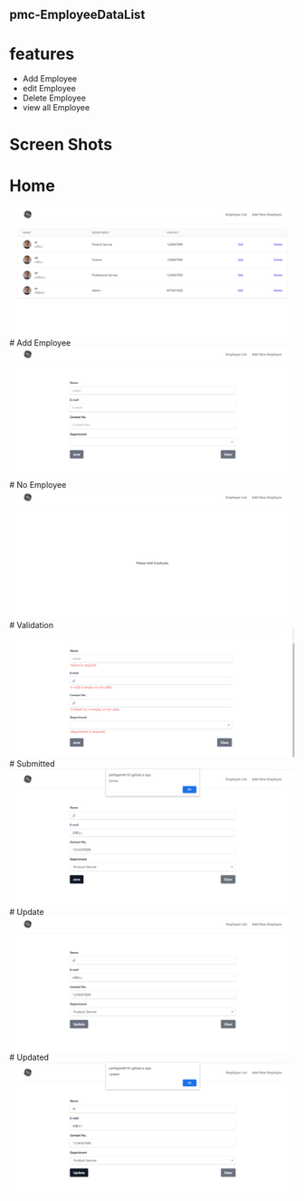 ## pmc-EmployeeDataList

# features

- Add Employee
- edit Employee
- Delete Employee
- view all Employee

# Screen Shots

# Home

<img src="./src/assets/ss/home.png" alt="">
# Add Employee
<img src="./src/assets/ss/addemp.png" alt="">
# No Employee
<img src="./src/assets/ss/noemp.png" alt="">
# Validation
<img src="./src/assets/ss/error.png" alt="">
# Submitted
<img src="./src/assets/ss/success.png" alt="">
# Update
<img src="./src/assets/ss/update.png" alt="">
# Updated
<img src="./src/assets/ss/updated.png" alt="">
